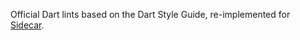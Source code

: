 

Official Dart lints based on the Dart Style Guide, re-implemented for [Sidecar](https://pub.dev/packages/sidecar).
